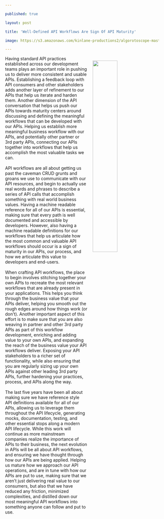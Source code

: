 ---
published: true
layout: post
title: 'Well-Defined API Workflows Are Sign Of API Maturity'
image: https://s3.amazonaws.com/kinlane-productions2/algorotoscope-master/art-museum-art-museum-internet-numbers.jpg
---
<p><img style="padding: 15px;" src="https://s3.amazonaws.com/kinlane-productions2/algorotoscope-master/art-museum-art-museum-internet-numbers.jpg" alt="" width="40%" align="right" /></p>
<p>Having standard API practices established across our development teams plays an important role in pushing us to deliver more consistent and usable APIs. Establishing a feedback loop with API consumers and other stakeholders adds another layer of refinement to our APIs that help us iterate and harden them. Another dimension of the API conversation that helps us push our APIs towards maturity centers around discussing and defining the meaningful workflows that can be developed with our APIs. Helping us establish more meaningful business workflow with our APIs, and potentially other partner or 3rd party APIs, connecting our APIs together into workflows that help us accomplish the most valuable tasks we can.<br /><br />API workflows are all about getting us past the caveman CRUD grunts and groans we use to communicate with our API resources, and begin to actually use real words and phrases to describe a series of API calls that accomplish something with real world business values. Having a machine readable reference for all of our APIs is essential, making sure that every path is well documented and accessible by developers. However, also having a machine readable definitions for our workflows that help us articulate how the most common and valuable API workflows should occur is a sign of maturity in our APIs, our process, and how we articulate this value to developers and end-users.<br /><br />When crafting API workflows, the place to begin involves stitching together your own APIs to recreate the most relevant workflows that are already present in your applications. This helps you think through the business value that your APIs deliver, helping you smooth out the rough edges around how things work (or don&rsquo;t). Another important aspect of this effort is to make sure that you are also weaving in partner and other 3rd party APIs as part of this workflow development, enriching and adding value to your own APIs, and expanding the reach of the business value your API workflows deliver. Exposing your API stakeholders to a richer set of functionality, while also ensuring that you are regularly sizing up your own APIs against other leading 3rd party APIs, further hardening your practices, process, and APIs along the way.<br /><br />The last five years have been all about making sure we have reference style API definitions available for all of our APIs, allowing us to leverage them throughout the API lifecycle, generating mocks, documentation, testing, and other essential stops along a modern API lifecycle. While this work will continue as more mainstream companies realize the importance of APIs to their business, the next evolution in APIs will be all about API workflows, and ensuring we have thought through how our APIs are being applied. Helping us mature how we approach our API operations, and are in tune with how our APIs are put to use, making sure that we aren&rsquo;t just delivering real value to our consumers, but also that we have reduced any friction, minimized complexities, and distilled down our most meaningful API workflows into something anyone can follow and put to use.</p>
